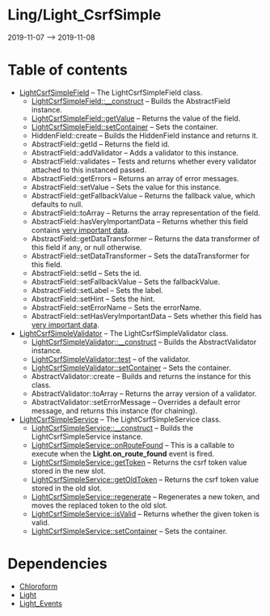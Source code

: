 Ling/Light_CsrfSimple
================
2019-11-07 --> 2019-11-08




Table of contents
===========

- [LightCsrfSimpleField](https://github.com/lingtalfi/Light_CsrfSimple/blob/master/doc/api/Ling/Light_CsrfSimple/Chloroform/Field/LightCsrfSimpleField.md) &ndash; The LightCsrfSimpleField class.
    - [LightCsrfSimpleField::__construct](https://github.com/lingtalfi/Light_CsrfSimple/blob/master/doc/api/Ling/Light_CsrfSimple/Chloroform/Field/LightCsrfSimpleField/__construct.md) &ndash; Builds the AbstractField instance.
    - [LightCsrfSimpleField::getValue](https://github.com/lingtalfi/Light_CsrfSimple/blob/master/doc/api/Ling/Light_CsrfSimple/Chloroform/Field/LightCsrfSimpleField/getValue.md) &ndash; Returns the value of the field.
    - [LightCsrfSimpleField::setContainer](https://github.com/lingtalfi/Light_CsrfSimple/blob/master/doc/api/Ling/Light_CsrfSimple/Chloroform/Field/LightCsrfSimpleField/setContainer.md) &ndash; Sets the container.
    - HiddenField::create &ndash; Builds the HiddenField instance and returns it.
    - AbstractField::getId &ndash; Returns the field id.
    - AbstractField::addValidator &ndash; Adds a validator to this instance.
    - AbstractField::validates &ndash; Tests and returns whether every validator attached to this instanced passed.
    - AbstractField::getErrors &ndash; Returns an array of error messages.
    - AbstractField::setValue &ndash; Sets the value for this instance.
    - AbstractField::getFallbackValue &ndash; Returns the fallback value, which defaults to null.
    - AbstractField::toArray &ndash; Returns the array representation of the field.
    - AbstractField::hasVeryImportantData &ndash; Returns whether this field contains [very important data](https://github.com/lingtalfi/Chloroform/blob/master/doc/pages/chloroform-discussion.md#the-concept-of-very-important-data).
    - AbstractField::getDataTransformer &ndash; Returns the data transformer of this field if any, or null otherwise.
    - AbstractField::setDataTransformer &ndash; Sets the dataTransformer for this field.
    - AbstractField::setId &ndash; Sets the id.
    - AbstractField::setFallbackValue &ndash; Sets the fallbackValue.
    - AbstractField::setLabel &ndash; Sets the label.
    - AbstractField::setHint &ndash; Sets the hint.
    - AbstractField::setErrorName &ndash; Sets the errorName.
    - AbstractField::setHasVeryImportantData &ndash; Sets whether this field has [very important data](https://github.com/lingtalfi/Chloroform/blob/master/doc/pages/chloroform-discussion.md#the-concept-of-very-important-data).
- [LightCsrfSimpleValidator](https://github.com/lingtalfi/Light_CsrfSimple/blob/master/doc/api/Ling/Light_CsrfSimple/Chloroform/Validator/LightCsrfSimpleValidator.md) &ndash; The LightCsrfSimpleValidator class.
    - [LightCsrfSimpleValidator::__construct](https://github.com/lingtalfi/Light_CsrfSimple/blob/master/doc/api/Ling/Light_CsrfSimple/Chloroform/Validator/LightCsrfSimpleValidator/__construct.md) &ndash; Builds the AbstractValidator instance.
    - [LightCsrfSimpleValidator::test](https://github.com/lingtalfi/Light_CsrfSimple/blob/master/doc/api/Ling/Light_CsrfSimple/Chloroform/Validator/LightCsrfSimpleValidator/test.md) &ndash; of the validator.
    - [LightCsrfSimpleValidator::setContainer](https://github.com/lingtalfi/Light_CsrfSimple/blob/master/doc/api/Ling/Light_CsrfSimple/Chloroform/Validator/LightCsrfSimpleValidator/setContainer.md) &ndash; Sets the container.
    - AbstractValidator::create &ndash; Builds and returns the instance for this class.
    - AbstractValidator::toArray &ndash; Returns the array version of a validator.
    - AbstractValidator::setErrorMessage &ndash; Overrides a default error message, and returns this instance (for chaining).
- [LightCsrfSimpleService](https://github.com/lingtalfi/Light_CsrfSimple/blob/master/doc/api/Ling/Light_CsrfSimple/Service/LightCsrfSimpleService.md) &ndash; The LightCsrfSimpleService class.
    - [LightCsrfSimpleService::__construct](https://github.com/lingtalfi/Light_CsrfSimple/blob/master/doc/api/Ling/Light_CsrfSimple/Service/LightCsrfSimpleService/__construct.md) &ndash; Builds the LightCsrfSimpleService instance.
    - [LightCsrfSimpleService::onRouteFound](https://github.com/lingtalfi/Light_CsrfSimple/blob/master/doc/api/Ling/Light_CsrfSimple/Service/LightCsrfSimpleService/onRouteFound.md) &ndash; This is a callable to execute when the **Light.on_route_found** event is fired.
    - [LightCsrfSimpleService::getToken](https://github.com/lingtalfi/Light_CsrfSimple/blob/master/doc/api/Ling/Light_CsrfSimple/Service/LightCsrfSimpleService/getToken.md) &ndash; Returns the csrf token value stored in the new slot.
    - [LightCsrfSimpleService::getOldToken](https://github.com/lingtalfi/Light_CsrfSimple/blob/master/doc/api/Ling/Light_CsrfSimple/Service/LightCsrfSimpleService/getOldToken.md) &ndash; Returns the csrf token value stored in the old slot.
    - [LightCsrfSimpleService::regenerate](https://github.com/lingtalfi/Light_CsrfSimple/blob/master/doc/api/Ling/Light_CsrfSimple/Service/LightCsrfSimpleService/regenerate.md) &ndash; Regenerates a new token, and moves the replaced token to the old slot.
    - [LightCsrfSimpleService::isValid](https://github.com/lingtalfi/Light_CsrfSimple/blob/master/doc/api/Ling/Light_CsrfSimple/Service/LightCsrfSimpleService/isValid.md) &ndash; Returns whether the given token is valid.
    - [LightCsrfSimpleService::setContainer](https://github.com/lingtalfi/Light_CsrfSimple/blob/master/doc/api/Ling/Light_CsrfSimple/Service/LightCsrfSimpleService/setContainer.md) &ndash; Sets the container.


Dependencies
============
- [Chloroform](https://github.com/lingtalfi/Chloroform)
- [Light](https://github.com/lingtalfi/Light)
- [Light_Events](https://github.com/lingtalfi/Light_Events)


